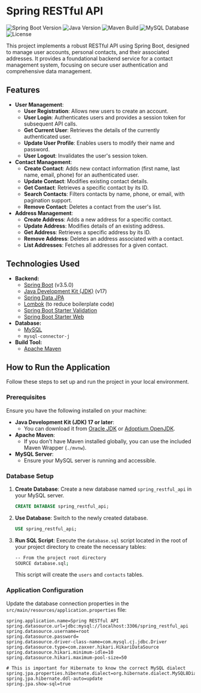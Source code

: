 
# Spring RESTful API

![Spring Boot Version](https://img.shields.io/badge/Spring%20Boot-3.5.0-6DB33F?style=for-the-badge&logo=spring-boot&logoColor=white)
![Java Version](https://img.shields.io/badge/Java-17-007396?style=for-the-badge&logo=java&logoColor=white)
![Maven Build](https://img.shields.io/badge/Build-Maven-CB2134?style=for-the-badge&logo=apache-maven&logoColor=white)
![MySQL Database](https://img.shields.io/badge/Database-MySQL-005F0F?style=for-the-badge&logo=mysql&logoColor=white)
![License](https://img.shields.io/badge/License-Apache%202.0-blue?style=for-the-badge)

This project implements a robust RESTful API using Spring Boot, designed to manage user accounts, personal contacts, and their associated addresses. It provides a foundational backend service for a contact management system, focusing on secure user authentication and comprehensive data management.

## Features

* **User Management**:
    * **User Registration**: Allows new users to create an account.
    * **User Login**: Authenticates users and provides a session token for subsequent API calls.
    * **Get Current User**: Retrieves the details of the currently authenticated user.
    * **Update User Profile**: Enables users to modify their name and password.
    * **User Logout**: Invalidates the user's session token.
* **Contact Management**:
    * **Create Contact**: Adds new contact information (first name, last name, email, phone) for an authenticated user.
    * **Update Contact**: Modifies existing contact details.
    * **Get Contact**: Retrieves a specific contact by its ID.
    * **Search Contacts**: Filters contacts by name, phone, or email, with pagination support.
    * **Remove Contact**: Deletes a contact from the user's list.
* **Address Management**:
    * **Create Address**: Adds a new address for a specific contact.
    * **Update Address**: Modifies details of an existing address.
    * **Get Address**: Retrieves a specific address by its ID.
    * **Remove Address**: Deletes an address associated with a contact.
    * **List Addresses**: Fetches all addresses for a given contact.

## Technologies Used

* **Backend:**
    * [Spring Boot](https://spring.io/projects/spring-boot) (v3.5.0)
    * [Java Development Kit (JDK)](https://www.oracle.com/java/technologies/downloads/) (v17)
    * [Spring Data JPA](https://spring.io/projects/spring-data-jpa)
    * [Lombok](https://projectlombok.org/) (to reduce boilerplate code)
    * [Spring Boot Starter Validation](https://docs.spring.io/spring-boot/docs/current/reference/html/boot-features.html#boot-features-validation)
    * [Spring Boot Starter Web](https://docs.spring.io/spring-boot/docs/current/reference/html/web.html)
* **Database:**
    * [MySQL](https://www.mysql.com/)
    * `mysql-connector-j`
* **Build Tool:**
    * [Apache Maven](https://maven.apache.org/)

## How to Run the Application

Follow these steps to set up and run the project in your local environment.

### Prerequisites

Ensure you have the following installed on your machine:

* **Java Development Kit (JDK) 17 or later**:
    * You can download it from [Oracle JDK](https://www.oracle.com/java/technologies/downloads/) or [Adoptium OpenJDK](https://adoptium.net/).
* **Apache Maven**:
    * If you don't have Maven installed globally, you can use the included Maven Wrapper (`./mvnw`).
* **MySQL Server**:
    * Ensure your MySQL server is running and accessible.

### Database Setup

1.  **Create Database**: Create a new database named `spring_restful_api` in your MySQL server.
    ```sql
    CREATE DATABASE spring_restful_api;
    ```
2.  **Use Database**: Switch to the newly created database.
    ```sql
    USE spring_restful_api;
    ```
3.  **Run SQL Script**: Execute the `database.sql` script located in the root of your project directory to create the necessary tables:
    ```bash
    -- From the project root directory
    SOURCE database.sql;
    ```
    This script will create the `users` and `contacts` tables.

### Application Configuration

Update the database connection properties in the `src/main/resources/application.properties` file:

```properties
spring.application.name=Spring RESTful API
spring.datasource.url=jdbc:mysql://localhost:3306/spring_restful_api
spring.datasource.username=root
spring.datasource.password=
spring.datasource.driver-class-name=com.mysql.cj.jdbc.Driver
spring.datasource.type=com.zaxxer.hikari.HikariDataSource
spring.datasource.hikari.minimum-idle=10
spring.datasource.hikari.maximum-pool-size=50

# This is important for Hibernate to know the correct MySQL dialect
spring.jpa.properties.hibernate.dialect=org.hibernate.dialect.MySQL8Dialect
spring.jpa.hibernate.ddl-auto=update
spring.jpa.show-sql=true
